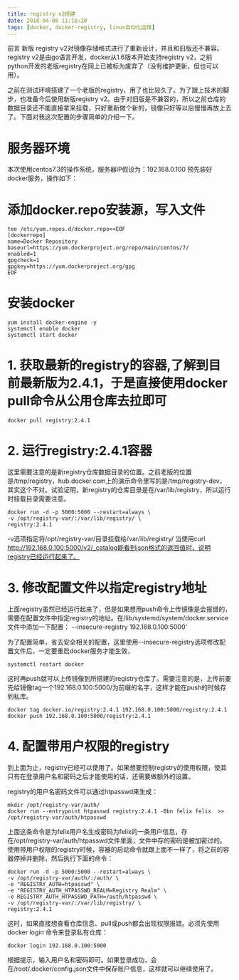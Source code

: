 ```yaml
---
title: registry v2搭建
date: 2018-04-08 11:16:20
tags: [docker, docker-registry, linux自动化运维]
---
```


前言
新版 registry v2对镜像存储格式进行了重新设计，并且和旧版还不兼容。registry v2是由go语言开发，docker从1.6版本开始支持registry v2，之前python开发的老版registry在网上已被标为废弃了（没有维护更新，但也可以用）。

之前在测试环境搭建了一个老版的registry，用了也比较久了。为了跟上技术的脚步，也准备今后使用新版registry v2。由于对旧版是不兼容的，所以之前仓库的数据目录还不能直接拿来挂载，只好重新做个新的，镜像只好等以后慢慢再放上去了。下面对我这次配置的步骤简单的介绍一下。
<!--more-->
# 服务器环境
本次使用centos7.3的操作系统，服务器IP假设为：192.168.0.100
预先装好docker服务，操作如下：

# 添加docker.repo安装源，写入文件
```
tee /etc/yum.repos.d/docker.repo<<EOF
[dockerrepo]
name=Docker Repository
baseurl=https://yum.dockerproject.org/repo/main/centos/7/
enabled=1
gpgcheck=1
gpgkey=https://yum.dockerproject.org/gpg
EOF
```
# 安装docker
```
yum install docker-engine -y
systemctl enable docker
systemctl start docker
```
# 1. 获取最新的registry的容器,了解到目前最新版为2.4.1，于是直接使用docker pull命令从公用仓库去拉即可
```
docker pull registry:2.4.1
```
# 2. 运行registry:2.4.1容器
这里需要注意的是新registry仓库数据目录的位置。之前老版的位置是/tmp/registry，hub.docker.com上的演示命令里写的是/tmp/registry-dev，其实这个不对。试验证明，新registry的仓库目录是在/var/lib/registry，所以运行时挂载目录需要注意。
```
docker run -d -p 5000:5000 --restart=always \
-v /opt/registry-var/:/var/lib/registry/ \
registry:2.4.1
```
-v选项指定将/opt/registry-var/目录挂载给/var/lib/registry/
当使用curl http://192.168.0.100:5000/v2/_catalog能看到json格式的返回值时，说明registry已经运行起来了。

# 3. 修改配置文件以指定registry地址
上面registry虽然已经运行起来了，但是如果想用push命令上传镜像是会报错的，需要在配置文件中指定registry的地址。在/lib/systemd/system/docker.service文件中添加一下配置：
--insecure-registry 192.168.0.100:5000'

为了配置简单，省去安全相关的配置，这里使用--insecure-registry选项修改配置文件后，一定要重启docker服务才能生效，
```
systemctl restart docker
```
这时再push就可以上传镜像到所搭建的registry仓库了。需要注意的是，上传前要先给镜像tag一个192.168.0.100:5000/为前缀的名字，这样才能在push的时候存到私库。
```
docker tag docker.io/registry:2.4.1 192.168.0.100:5000/registry:2.4.1
docker push 192.168.0.100:5000/registry:2.4.1
```
# 4. 配置带用户权限的registry
到上面为止，registry已经可以使用了。如果想要控制registry的使用权限，使其只有在登录用户名和密码之后才能使用的话，还需要做额外的设置。

registry的用户名密码文件可以通过htpasswd来生成：
```
mkdir /opt/registry-var/auth/
docker run --entrypoint htpasswd registry:2.4.1 -Bbn felix felix  >> /opt/registry-var/auth/htpasswd
```
上面这条命令是为felix用户名生成密码为felix的一条用户信息，存在/opt/registry-var/auth/htpasswd文件里面，文件中存的密码是被加密过的。
使用带用户权限的registry时候，容器的启动命令就跟上面不一样了，将之前的容器停掉并删除，然后执行下面的命令：
```
docker run -d -p 5000:5000 --restart=always \
-v /opt/registry-var/auth/:/auth/ \
-e "REGISTRY_AUTH=htpasswd" \
-e "REGISTRY_AUTH_HTPASSWD_REALM=Registry Realm" \
-e REGISTRY_AUTH_HTPASSWD_PATH=/auth/htpasswd \
-v /opt/registry-var/:/var/lib/registry/ \
registry:2.4.1
```
这时，如果直接想查看仓库信息、pull或push都会出现权限报错。必须先使用docker login 命令来登录私有仓库：
```
docker login 192.168.0.100:5000
```
根据提示，输入用户名和密码即可。如果登录成功，会在/root/.docker/config.json文件中保存账户信息，这样就可以继续使用了。
